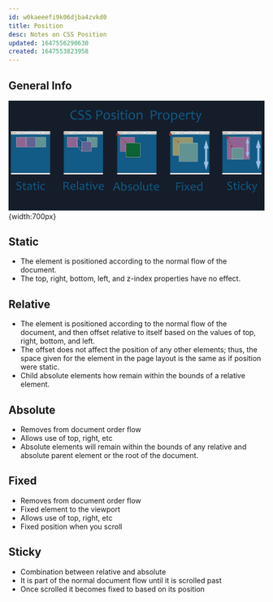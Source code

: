 ```yaml
---
id: w0kaeeefi9k06djba4zvkd0
title: Position
desc: Notes on CSS Position
updated: 1647556290630
created: 1647553823958
---
```

## General Info

![CSS Positioning Cheatsheet](assets/images/cssposition.png){width:700px}

## Static

- The element is positioned according to the normal flow of the document.
- The top, right, bottom, left, and z-index properties have no effect.

## Relative

- The element is positioned according to the normal flow of the document, and then offset relative to itself based on the values of top, right, bottom, and left.
- The offset does not affect the position of any other elements; thus, the space given for the element in the page layout is the same as if position were static.
- Child absolute elements how remain within the bounds of a relative element.

## Absolute

- Removes from document order flow
- Allows use of top, right, etc
- Absolute elements will remain within the bounds of any relative and absolute parent element or the root of the document.

## Fixed

- Removes from document order flow
- Fixed element to the viewport
- Allows use of top, right, etc
- Fixed position when you scroll

## Sticky

- Combination between relative and absolute
- It is part of the normal document flow until it is scrolled past
- Once scrolled it becomes fixed to based on its position
